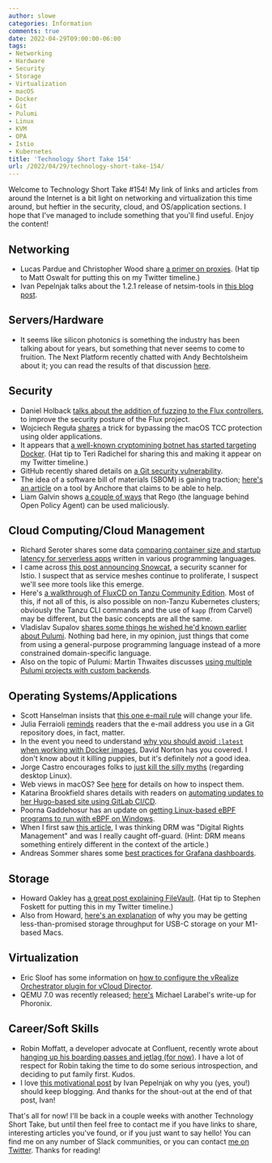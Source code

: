 ```yaml
---
author: slowe
categories: Information
comments: true
date: 2022-04-29T09:00:00-06:00
tags:
- Networking
- Hardware
- Security
- Storage
- Virtualization
- macOS
- Docker
- Git
- Pulumi
- Linux
- KVM
- OPA
- Istio
- Kubernetes
title: 'Technology Short Take 154'
url: /2022/04/29/technology-short-take-154/
---
```


Welcome to Technology Short Take #154! My link of links and articles from around the Internet is a bit light on networking and virtualization this time around, but heftier in the security, cloud, and OS/application sections. I hope that I've managed to include something that you'll find useful. Enjoy the content!<!--more-->

## Networking

* Lucas Pardue and Christopher Wood share [a primer on proxies][link-8]. (Hat tip to Matt Oswalt for putting this on my Twitter timeline.)
* Ivan Pepelnjak talks about the 1.2.1 release of netsim-tools in [this blog post][link-26].

## Servers/Hardware

* It seems like silicon photonics is something the industry has been talking about for years, but something that never seems to come to fruition. The Next Platform recently chatted with Andy Bechtolsheim about it; you can read the results of that discussion [here][link-6].

## Security

* Daniel Holback [talks about the addition of fuzzing to the Flux controllers][link-4], to improve the security posture of the Flux project.
* Wojciech Reguła [shares][link-5] a trick for bypassing the macOS TCC protection using older applications.
* It appears that [a well-known cryptomining botnet has started targeting Docker][link-9]. (Hat tip to Teri Radichel for sharing this and making it appear on my Twitter timeline.)
* GitHub recently shared details on [a Git security vulnerability][link-14].
* The idea of a software bill of materials (SBOM) is gaining traction; [here's an article][link-20] on a tool by Anchore that claims to be able to help.
* Liam Galvin shows [a couple of ways][link-24] that Rego (the language behind Open Policy Agent) can be used maliciously.

## Cloud Computing/Cloud Management

* Richard Seroter shares some data [comparing container size and startup latency for serverless apps][link-10] written in various programming languages.
* I came across [this post announcing Snowcat][link-22], a security scanner for Istio. I suspect that as service meshes continue to proliferate, I suspect we'll see more tools like this emerge.
* Here's [a walkthrough of FluxCD on Tanzu Community Edition][link-23]. Most of this, if not all of this, is also possible on non-Tanzu Kubernetes clusters; obviously the Tanzu CLI commands and the use of `kapp` (from Carvel) may be different, but the basic concepts are all the same.
* Vladislav Supalov [shares some things he wished he'd known earlier about Pulumi][link-25]. Nothing bad here, in my opinion, just things that come from using a general-purpose programming language instead of a more constrained domain-specific language.
* Also on the topic of Pulumi: Martin Thwaites discusses [using multiple Pulumi projects with custom backends][link-29].

## Operating Systems/Applications

* Scott Hanselman insists that [this one e-mail rule][link-1] will change your life.
* Julia Ferraioli [reminds][link-2] readers that the e-mail address you use in a Git repository does, in fact, matter.
* In the event you need to understand [why you should avoid `:latest` when working with Docker images][link-3], David Norton has you covered. I don't know about it killing puppies, but it's definitely _not_ a good idea.
* Jorge Castro encourages folks to [just kill the silly myths][link-11] (regarding desktop Linux).
* Web views in macOS? See [here][link-15] for details on how to inspect them.
* Katarina Brookfield shares details with readers on [automating updates to her Hugo-based site using GitLab CI/CD][link-16].
* Poorna Gaddehosur has an update on [getting Linux-based eBPF programs to run with eBPF on Windows][link-17].
* When I first saw [this article][link-19], I was thinking DRM was "Digital Rights Management" and was I really caught off-guard. (Hint: DRM means something entirely different in the context of the article.)
* Andreas Sommer shares some [best practices for Grafana dashboards][link-21].

## Storage

* Howard Oakley has [a great post explaining FileVault][link-12]. (Hat tip to Stephen Foskett for putting this in my Twitter timeline.)
* Also from Howard, [here's an explanation][link-13] of why you may be getting less-than-promised storage throughput for USB-C storage on your M1-based Macs.

## Virtualization

* Eric Sloof has some information on [how to configure the vRealize Orchestrator plugin for vCloud Director][link-28].
* QEMU 7.0 was recently released; [here's][link-30] Michael Larabel's write-up for Phoronix.

## Career/Soft Skills

* Robin Moffatt, a developer advocate at Confluent, recently wrote about [hanging up his boarding passes and jetlag (for now)][link-7]. I have a lot of respect for Robin taking the time to do some serious introspection, and deciding to put family first. Kudos.
* I love [this motivational post][link-27] by Ivan Pepelnjak on why you (yes, you!) should keep blogging. And thanks for the shout-out at the end of that post, Ivan!

That's all for now! I'll be back in a couple weeks with another Technology Short Take, but until then feel free to contact me if you have links to share, interesting articles you've found, or if you just want to say hello! You can find me on any number of Slack communities, or you can contact [me on Twitter][link-99]. Thanks for reading!

[link-1]: https://www.hanselman.com/blog/one-email-rule-have-a-separate-inbox-and-an-inbox-cc-to-reduce-email-stress-guaranteed
[link-2]: https://www.juliaferraioli.com/blog/2022/your-git-email-matters/
[link-3]: https://platformers.dev/log/2022/latest-literally-kills-puppies/
[link-4]: https://fluxcd.io/blog/2022/02/security-more-confidence-through-fuzzing/
[link-5]: https://wojciechregula.blog/post/macos-red-teaming-bypass-tcc-with-old-apps/
[link-6]: https://www.nextplatform.com/2022/03/10/talking-silicon-photonics-signal-and-noise-with-andy-bechtolsheim/
[link-7]: https://rmoff.net/2022/04/07/hanging-up-my-boarding-passes-and-jetlagfor-now/
[link-8]: https://blog.cloudflare.com/a-primer-on-proxies/
[link-9]: https://www.crowdstrike.com/blog/lemonduck-botnet-targets-docker-for-cryptomining-operations/
[link-10]: https://seroter.com/2022/04/18/measuring-container-size-and-startup-latency-for-serverless-apps-written-in-c-node-js-go-and-java/
[link-11]: https://www.ypsidanger.com/lets-just-kill-the-silly-myths/
[link-12]: https://eclecticlight.co/2022/04/23/explainer-filevault/
[link-13]: https://eclecticlight.co/2022/04/18/m1-thunderbolt-ports-dont-fully-support-usb-3-1-gen-2/
[link-14]: https://github.blog/2022-04-12-git-security-vulnerability-announced/
[link-15]: https://blog.jim-nielsen.com/2022/inspecting-web-views-in-macos/
[link-16]: http://advecti.io/2022/13-automating-hugo-k8s-deployment-with-gitlab-cicd/
[link-17]: https://cloudblogs.microsoft.com/opensource/2022/02/22/getting-linux-based-ebpf-programs-to-run-with-ebpf-for-windows/
[link-19]: https://blog.dowhile0.org/2022/04/22/fedora-36-a-brave-new-drm-kms-only-world/
[link-20]: https://anchore.com/sbom/how-to-generate-an-sbom-with-free-open-source-tools/
[link-21]: https://andidog.de/blog/2022-04-21-grafana-dashboards-best-practices-dashboards-as-code
[link-22]: https://www.praetorian.com/blog/introducing-snowcat/
[link-23]: https://www.vxav.fr/2022-04-23-fluxcd-in-tanzu-community-edition-0.12/
[link-24]: https://lia.mg/posts/malicious-rego/
[link-25]: https://vsupalov.com/pulumi-learnings/
[link-26]: https://blog.ipspace.net/2022/04/netsim-tools-release-1.2.1.html
[link-27]: https://blog.ipspace.net/2022/04/keep-blogging.html
[link-28]: https://www.ntpro.nl/blog/archives/3668-Configure-the-vRealize-Orchestrator-Plug-in-for-vCloud-Director.html
[link-29]: https://martinjt.me/2021/03/04/pulumi-multiple-projects-with-custom-backends/
[link-30]: https://www.phoronix.com/scan.php?page=news_item&px=QEMU-7.0-Released
[link-99]: https://twitter.com/scott_lowe

